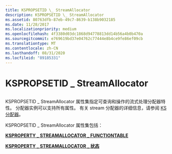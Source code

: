 ```yaml
---
title: KSPROPSETID \_ StreamAllocator
description: KSPROPSETID \_ StreamAllocator
ms.assetid: 80763dfb-87eb-49c7-8639-b138b9032185
ms.date: 11/28/2017
ms.localizationpriority: medium
ms.openlocfilehash: 4f3380d03dc1868d94778813dd14b56a4b0b470a
ms.sourcegitcommit: e769619bd37e04762c77444e8b4ce9fe86ef09cb
ms.translationtype: MT
ms.contentlocale: zh-CN
ms.lasthandoff: 08/31/2020
ms.locfileid: "89185331"
---
```

# <a name="kspropsetid_streamallocator"></a>KSPROPSETID \_ StreamAllocator


## <span id="ddk_kspropsetid_streamallocator_ks"></span><span id="DDK_KSPROPSETID_STREAMALLOCATOR_KS"></span>


KSPROPSETID \_ StreamAllocator 属性集指定可查询和操作的流式处理分配器特性。 分配器实例可以支持所有属性。 有关 stream 分配器的详细信息，请参阅 [KS 分配器](./ks-allocators.md)。

KSPROPSETID \_ StreamAllocator 属性集包括：

[**KSPROPERTY \_ STREAMALLOCATOR \_ FUNCTIONTABLE**](ksproperty-streamallocator-functiontable.md)

[**KSPROPERTY \_ STREAMALLOCATOR \_ 状态**](ksproperty-streamallocator-status.md)

 


